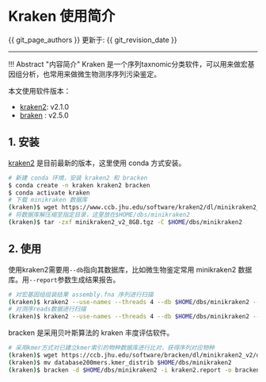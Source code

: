 # Kraken 使用简介

{{ git_page_authors }} 更新于: {{ git_revision_date }}

---

!!! Abstract "内容简介"
    Kraken 是一个序列taxnomic分类软件，可以用来做宏基因组分析，也常用来做微生物测序序列污染鉴定。

本文使用软件版本：

- [kraken2](https://www.ccb.jhu.edu/software/kraken2/): v2.1.0
- [braken](https://ccb.jhu.edu/software/bracken/) : v2.5.0

## 1. 安装

[kraken2](https://www.ccb.jhu.edu/software/kraken2/) 是目前最新的版本，这里使用 conda 方式安装。

```bash
# 新建 conda 环境，安装 kraken2 和 bracken
$ conda create -n kraken kraken2 bracken
$ conda activate kraken
# 下载 minikraken 数据库
(kraken)$ wget https://www.ccb.jhu.edu/software/kraken2/dl/minikraken2_v2_8GB.tgz
# 将数据库解压缩至指定目录，这里放在$HOME/dbs/minikraken2
(kraken)$ tar -zxf minikraken2_v2_8GB.tgz -C $HOME/dbs/minikraken2
```

## 2. 使用

使用kraken2需要用`--db`指向其数据库，比如微生物鉴定常用 minikraken2 数据库。用`--report`参数生成结果报告。

```bash
# 对宏基因组组装结果 assembly.fna 序列进行扫描
(kraken)$ kraken2 --use-names --threads 4 --db $HOME/dbs/minikraken2 --report report.txt assembly.fna > result.kraken
# 对测序reads数据进行扫描
(kraken)$ kraken2 --use-names --threads 4 --db $HOME/dbs/minikraken2 --report report2.txt --fastq-input --paired S1_R1.fq.gz S1_R2.fq.gz > result2.kraken
```

bracken 是采用贝叶斯算法的 kraken 丰度评估软件。

```bash
# 采用kmer方式对已建立kmer索引的物种数据库进行比对，获得序列对应物种
(kraken)$ wget https://ccb.jhu.edu/software/bracken/dl/minikraken2_v2/database200mers.kmer_distrib
(kraken)$ mv database200mers.kmer_distrib $HOME/dbs/minikraken2
(kraken)$ bracken -d $HOME/dbs/minikraken2 -i kraken2.report -o bracken.species.txt -l S
```
